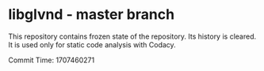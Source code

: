 # libglvnd - master branch

This repository contains frozen state of the repository.
Its history is cleared. It is used only for static code
analysis with Codacy.

Commit Time: 1707460271